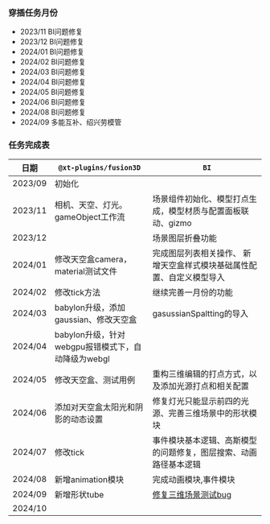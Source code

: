 ### 穿插任务月份
- 2023/11 BI问题修复
- 2023/12 BI问题修复
- 2024/01 BI问题修复
- 2024/02 BI问题修复
- 2024/03 BI问题修复
- 2024/04 BI问题修复
- 2024/05 BI问题修复
- 2024/06 BI问题修复
- 2024/08 BI问题修复
- 2024/09 多能互补、绍兴劳模管


### 任务完成表
| 日期      | `@xt-plugins/fusion3D` |` BI`|
| ----------- | ----------- |----------- |
| 2023/09     |初始化 |
| 2023/11     |相机、天空、灯光。gameObject工作流| 场景组件初始化、模型打点生成，模型材质与配置面板联动、gizmo|
| 2023/12     || 场景图层折叠功能|
| 2024/01     |修改天空盒camera，material测试文件|完成图层列表相关操作、 新增天空盒样式模块基础属性配置、自定义模型导入
| 2024/02     | 修改tick方法| 继续完善一月份的功能|
| 2024/03     | babylon升级，添加gaussian、修改天空盒| gasussianSpaltting的导入|
| 2024/04     | babylon升级，针对webgpu报错模式下，自动降级为webgl|
| 2024/05     | 修改天空盒、测试用例|重构三维编辑的打点方式，以及添加光源打点和相关配置
| 2024/06     | 添加对天空盒太阳光和阴影的动态设置| 修复灯光只能显示前四的光源、完善三维场景中的形状模块
| 2024/07     | 修改tick |事件模块基本逻辑、高斯模型的问题修复，图层搜索、动画路径基本逻辑
| 2024/08     | 新增animation模块 |  完成动画模块,事件模块
| 2024/09     | 新增形状tube |  [修复三维场景测试bug](https://m0fvft7d4y.feishu.cn/sheets/Mb2OsEk4chR17PtGvRZcF7renbg)
| 2024/10     |  |  